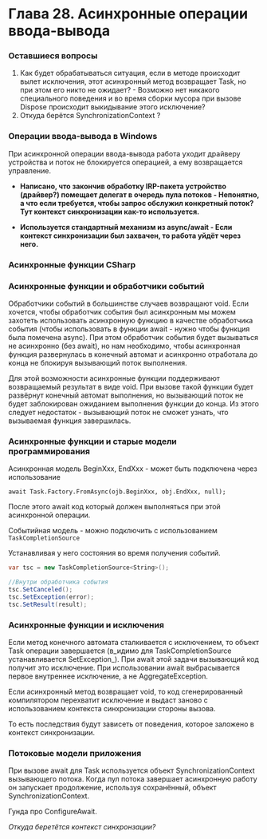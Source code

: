 # Глава 28. Асинхронные операции ввода-вывода

### Оставшиеся вопросы

1. Как будет обрабатываться ситуация, если в методе происходит вылет исключения, этот асинхронный метод возвращает Task, но при этом его никто не ожидает? - Возможно нет никакого специального поведения и во время сборки мусора при вызове Dispose происходит выкидывание этого исключение?
2. Откуда берётся SynchronizationContext ?

### Операции ввода-вывода в Windows

При асинхронной операции ввода-вывода работа уходит драйверу устройства и поток не блокируется операцией, а ему возвращается управление.

* **Написано, что закончив обработку IRP-пакета устройство \(драйвер?\) помещает делегат в очередь пула потоков - Непонятно, а что если требуется, чтобы запрос обслужил конкретный поток? Тут контекст синхронизации как-то используется.**

* **Используется стандартный механизм из async/await - Если контекст синхронизации был захвачен, то работа уйдёт через него.**

### Асинхронные функции CSharp

### Асинхронные функции и обработчики событий

Обработчики событий в большинстве случаев возвращают void. Если хочется, чтобы обработчик события был асинхронным мы можем захотеть использовать асинхронную функцию в качестве обработчика события \(чтобы использовать в функции await - нужно чтобы функция была помечена async\). При этом обработчик события будет вызываться не асинхронно \(без await\), но нам необходимо, чтобы асинхронная функция развернулась в конечный автомат и асинхронно отработала до конца не блокируя вызывающий поток выполнения.

Для этой возможности асинхронные функции поддерживают возвращаемый результат в виде void. При вызове такой функции будет развёрнут конечный автомат выполнения, но вызывающий поток не будет заблокирован ожиданием выполнения функции до конца. Из этого следует недостаток - вызывающий поток не сможет узнать, что вызываемая функция завершилась.

### Асинхронные функции и старые модели программирования

Асинхронная модель BeginXxx, EndXxx - может быть подключена через использование

```
await Task.Factory.FromAsync(ojb.BeginXxx, obj.EndXxx, null);
```

После этого await код который должен выполняться при этой асинхронной операции.

Событийная модель - можно подключить с использованием `TaskCompletionSource`

Устанавливая у него состояния во время получения событий.

```C\#
var tsc = new TaskCompletionSource<String>();

//Внутри обработчика события
tsc.SetCanceled();
tsc.SetException(error);
tsc.SetResult(result);
```

### Асинхронные функции и исключения

Если метод конечного автомата сталкивается с исключением, то объект Task операции завершается \(в_идимо для TaskCompletionSource устанавливается SetException_\). При await этой задачи вызывающий код получит это исключение. При использовании await выбрасывается первое внутреннее исключение, а не AggregateException.

Если асинхронный метод возвращает void, то код сгенерированный компилятором перехватит исключение и выдаст заново с использованием контекста синхронизации стороны вызова.

То есть последствия будут зависеть от поведения, которое заложено в контекст синхронизации.

### Потоковые модели приложения

При вызове await для Task используется объект SynchronizationContext вызывающего потока. Когда пул потока завершает асинхронную работу он запускает продолжение, используя сохранённый, объект SynchronizationContext.

Гунда про ConfigureAwait.

_Откуда беретётся контекст синхронзации?_

